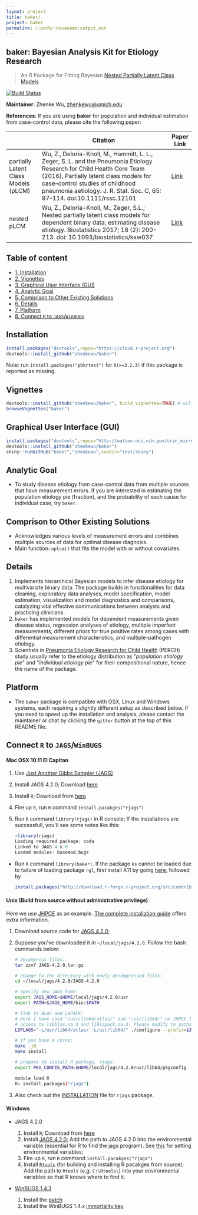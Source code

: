 ```yaml
---
layout: project
title: baker/
project: baker
permalink: /:path/:basename:output_ext
---
```


**baker**: Bayesian Analysis Kit for Etiology Research
------
> An R Package for Fitting Bayesian [Nested Partially Latent Class Models](http://biostats.bepress.com/jhubiostat/paper276/) 


[![Build Status](https://travis-ci.org/zhenkewu/baker.svg?branch=master)](https://travis-ci.org/zhenkewu/baker)


**Maintainer**: Zhenke Wu, zhenkewu@umich.edu

**References**: If you are using **baker** for population and individual estimation from case-control data, please cite the following paper:

|       | Citation     | Paper Link
| -------------  | -------------  | -------------  |
| partially Latent Class Models (pLCM)    | Wu, Z., Deloria-Knoll, M., Hammitt, L. L., Zeger, S. L. and the Pneumonia Etiology Research for Child Health Core Team (2016), Partially latent class models for case–control studies of childhood pneumonia aetiology. J. R. Stat. Soc. C, 65: 97–114. doi:10.1111/rssc.12101   |[Link](http://onlinelibrary.wiley.com/doi/10.1111/rssc.12101/full)| 
| nested pLCM    | Wu, Z., Deloria-Knoll, M., Zeger, S.L.; Nested partially latent class models for dependent binary data; estimating disease etiology. Biostatistics 2017; 18 (2): 200-213. doi: 10.1093/biostatistics/kxw037   |[Link](https://academic.oup.com/biostatistics/article/18/2/200/2555349/Nested-partially-latent-class-models-for-dependent)| 

## Table of content
- [1. Installation](#id-section1)
- [2. Vignettes](#id-section2)
- [3. Graphical User Interface (GUI)](#id-section3)
- [4. Analytic Goal](#id-section4)
- [5. Comprison to Other Existing Solutions](#id-section5)
- [6. Details](#id-section6)
- [7. Platform](#id-section7)
- [8. Connect `R` to `JAGS`/`WinBUGS`](#id-section8)

<div id='id-section1'/>

Installation
--------------
```r
install.packages("devtools",repos="https://cloud.r-project.org")
devtools::install_github("zhenkewu/baker")
```
Note: run `install.packages("pbkrtest")` for `R(>=3.2.3)` if this package is reported
as missing.

<div id='id-section2'/>

Vignettes
-------------
```r
devtools::install_github("zhenkewu/baker", build_vignettes=TRUE) # will take extra time to run a few examples.
browseVignettes("baker")
```

<div id='id-section3'/>

Graphical User Interface (GUI)
--------------------------------
```r
install.packages("devtools",repos="http://watson.nci.nih.gov/cran_mirror/")
devtools::install_github("zhenkewu/baker")
shiny::runGitHub("baker","zhenkewu",subdir="inst/shiny")
```

<div id='id-section4'/>

Analytic Goal
-------------------------------------

- To study disease etiology from case-control data from multiple sources that have measurement errors. If you are interested in estimating the population etiology pie (fraction), and the probability of each cause for individual case, try `baker`.

<div id='id-section5'/>

Comprison to Other Existing Solutions
------------------------------------------------
- Acknowledges various levels of measurement errors and combines multiple sources
of data for optimal disease diagnosis.
- Main function: `nplcm()` that fits the model with or without covariates.

<div id='id-section6'/>

Details
-------------------------------------

1. Implements hierarchical Bayesian models to infer disease etiology for multivariate binary data. The package builds in functionalities for data cleaning, exploratory data analyses, model specification, model estimation, visualization and model diagnostics and comparisons, catalyzing vital effective communications between analysts and practicing clinicians. 
2. `baker` has implemented models for dependent measurements given disease status, regression analyses of etiology, multiple imperfect measurements, different priors for true positive rates among cases with differential measurement characteristics, and multiple-pathogen etiology.
3. Scientists in [Pneumonia Etiology Research for Child Health](http://www.jhsph.edu/research/centers-and-institutes/ivac/projects/perch/) (PERCH) study usually refer to the etiology distribution as "*population etiology pie*" and "*individual etiology pie*" for their compositional nature, hence the name of the package.


<div id='id-section7'/>

Platform
---------
- The `baker` package is compatible with OSX, Linux and Windows systems, each requiring a slightly different setup as described below. If you need to speed up the installation and analysis, please contact the 
maintainer or chat by clicking the `gitter` button at the top of this README file. 


<div id='id-section8'/>

Connect `R` to `JAGS`/`WinBUGS`
---------------------------------
#### Mac OSX 10.11 El Capitan

1. Use [Just Another Gibbs Sampler (JAGS)](http://mcmc-jags.sourceforge.net/)
2. Install JAGS 4.2.0; Download [here](https://sourceforge.net/projects/mcmc-jags/files/JAGS/4.x/Mac%20OS%20X/)
3. Install `R`; Download from [here](https://cran.r-project.org/)
4. Fire up `R`, run `R` command `install.pacakges("rjags")`
5. Run `R` command `library(rjags)` in R console; If the installations are successfull, you'll see some notes like this:

    ```r
    >library(rjags)
    Loading required package: coda
    Linked to JAGS 4.x.0
    Loaded modules: basemod,bugs
    ```

- Run `R` command `library(baker)`. If the package `ks` cannot be loaded due to failure of loading package `rgl`, first install X11 by going [here](http://xquartz.macosforge.org/trac/wiki/X112.7.7), followed by
    ```r
    install.packages("http://download.r-forge.r-project.org/src/contrib/rgl_0.95.1504.tar.gz",repo=NULL,type="source")
    ```

#### Unix (Build from source without administrative privilege)

Here we use [JHPCE](https://jhpce.jhu.edu/) as an example. [The complete installation guide](https://sourceforge.net/projects/mcmc-jags/files/Manuals/4.x/) offers 
extra information. 

1. Download source code for [JAGS 4.2.0](https://sourceforge.net/projects/mcmc-jags/files/JAGS/4.x/Source/JAGS-4.2.0.tar.gz/download);

2. Suppose you've downloaded it in `~/local/jags/4.2.0`. Follow the bash commands below:

    ``` bash
    # decompress files:
    tar zxvf JAGS-4.2.0.tar.gz
    
    # change to the directory with newly decompressed files:
    cd ~/local/jags/4.2.0/JAGS-4.2.0
    
    # specify new JAGS home:
    export JAGS_HOME=$HOME/local/jags/4.2.0/usr
    export PATH=$JAGS_HOME/bin:$PATH
    
    # link to BLAS and LAPACK:
    # Here I have used "/usr/lib64/atlas/" and "/usr/lib64/" on JHPCE that give me
    # access to libblas.so.3 and liblapack.so.3. Please modify to paths on your system.
    LDFLAGS="-L/usr/lib64/atlas/ -L/usr/lib64/" ./configure --prefix=$JAGS_HOME --libdir=$JAGS_HOME/lib64 
    
    # if you have 8 cores:
    make -j8
    make install
    
    # prepare to install R package, rjags:
    export PKG_CONFIG_PATH=$HOME/local/jags/4.2.0/usr/lib64/pkgconfig 
    
    module load R
    R> install.packages("rjags")
    ```
    
3. Also check out the [INSTALLATION](https://cran.r-project.org/web/packages/rjags/INSTALL) file for `rjags` package.


#### Windows 

- JAGS 4.2.0
    1. Install `R`; Download from [here](https://cran.r-project.org/)
    2. Install [JAGS 4.2.0](https://sourceforge.net/projects/mcmc-jags/files/JAGS/4.x/Windows/); Add the path to JAGS 4.2.0 into the environmental variable (essential for R to find the jags program). See [this](http://superuser.com/questions/949560/how-do-i-set-system-environment-variables-in-windows-10) for setting environmental variables;
    3. Fire up `R`, run `R` command `install.pacakges("rjags")`
    4. Install [`Rtools`](https://cran.r-project.org/bin/windows/Rtools/) (for building and installing R pacakges from source); Add the path to `Rtools` (e.g. `C:\Rtools\`) into your environmental variables so that R knows where to find it. 

- [WinBUGS 1.4.3](http://www.mrc-bsu.cam.ac.uk/software/bugs/the-bugs-project-winbugs/)
    1. Install the [patch](http://www.mrc-bsu.cam.ac.uk/software/bugs/the-bugs-project-winbugs/the-bugs-project-winbugs-patches/)
    2. Install the WinBUGS 1.4.x [immortality key](http://www.mrc-bsu.cam.ac.uk/software/bugs/the-bugs-project-winbugs/)

